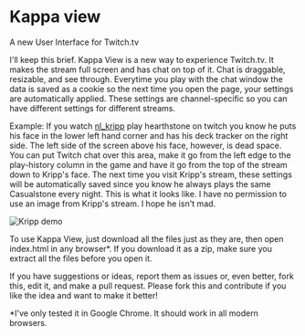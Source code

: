 # Kappa view
A new User Interface for Twitch.tv

I'll keep this brief. Kappa View is a new way to experience Twitch.tv. It makes the stream full screen and has chat on top of it. Chat is draggable, resizable, and see through. Everytime you play with the chat window the data is saved as a cookie so the next time you open the page, your settings are automatically applied. These settings are channel-specific so you can have different settings for different streams.

Example: If you watch <a href="twitch.tv/nl_kripp">nl_kripp</a> play hearthstone on twitch you know he puts his face in the lower left hand corner and has his deck tracker on the right side. The left side of the screen above his face, however, is dead space. You can put Twitch chat over this area, make it go from the left edge to the play-history column in the game and have it go from the top of the stream down to Kripp's face. The next time you visit Kripp's stream, these settings will be automatically saved since you know he always plays the same Casualstone every night. This is what it looks like. I have no permission to use an image from Kripp's stream. I hope he isn't mad.

![Kripp demo](https://github.com/ranneyd/kappaview/blob/master/kripp.png?raw=true)


To use Kappa View, just download all the files just as they are, then open index.html in any browser*. If you download it as a zip, make sure you extract all the files before you open it.

If you have suggestions or ideas, report them as issues or, even better, fork this, edit it, and make a pull request. Please fork this and contribute if you like the idea and want to make it better!

*I've only tested it in Google Chrome. It should work in all modern browsers.